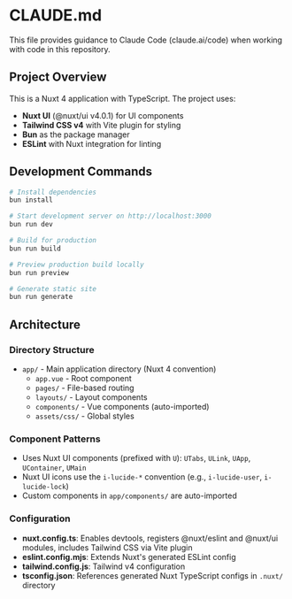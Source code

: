 # CLAUDE.md

This file provides guidance to Claude Code (claude.ai/code) when working with code in this repository.

## Project Overview

This is a Nuxt 4 application with TypeScript. The project uses:
- **Nuxt UI** (@nuxt/ui v4.0.1) for UI components
- **Tailwind CSS v4** with Vite plugin for styling
- **Bun** as the package manager
- **ESLint** with Nuxt integration for linting

## Development Commands

```bash
# Install dependencies
bun install

# Start development server on http://localhost:3000
bun run dev

# Build for production
bun run build

# Preview production build locally
bun run preview

# Generate static site
bun run generate
```

## Architecture

### Directory Structure

- `app/` - Main application directory (Nuxt 4 convention)
  - `app.vue` - Root component
  - `pages/` - File-based routing
  - `layouts/` - Layout components
  - `components/` - Vue components (auto-imported)
  - `assets/css/` - Global styles

### Component Patterns

- Uses Nuxt UI components (prefixed with `U`): `UTabs`, `ULink`, `UApp`, `UContainer`, `UMain`
- Nuxt UI icons use the `i-lucide-*` convention (e.g., `i-lucide-user`, `i-lucide-lock`)
- Custom components in `app/components/` are auto-imported

### Configuration

- **nuxt.config.ts**: Enables devtools, registers @nuxt/eslint and @nuxt/ui modules, includes Tailwind CSS via Vite plugin
- **eslint.config.mjs**: Extends Nuxt's generated ESLint config
- **tailwind.config.js**: Tailwind v4 configuration
- **tsconfig.json**: References generated Nuxt TypeScript configs in `.nuxt/` directory
